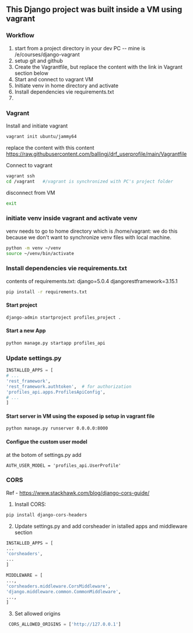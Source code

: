 ## This Django project was built inside a VM using vagrant
### Workflow
1. start from a project directory in your dev PC
  -- mine is /e/courses/django-vagrant
2. setup git and github
3. Create the Vagrantfile, but replace the content with the link in Vagrant section below
4. Start and connect to vagrant VM
5. Initiate venv in home directory and activate
6. Install dependencies vie requirements.txt
7. 


### Vagrant 
Install and initiate vagrant
```sh
vagrant init ubuntu/jammy64
```
replace the content with this content
https://raw.githubusercontent.com/ballingj/drf_userprofile/main/Vagrantfile

Connect to vagrant
```sh
vagrant ssh
cd /vagrant   #/vagrant is synchronized with PC's project folder
```

disconnect from VM
```sh
exit
```

### initiate venv inside vagrant and activate venv
venv needs to go to home directory which is /home/vagrant: we do this because we don't want to synchronize venv files with local machine.
```sh
python -m venv ~/venv
source ~/venv/bin/activate
```

### Install dependencies vie requirements.txt
contents of requirements.txt:
django=5.0.4
djangorestframework=3.15.1

```sh
pip install -r requirements.txt
```

#### Start project
```sh
django-admin startproject profiles_project .
```

#### Start a new App
```sh
python manage.py startapp profiles_api
```

### Update settings.py
```python
INSTALLED_APPS = [
# ...
'rest_framework',
'rest_framework.authtoken',  # for authorization
'profiles_api.apps.ProfilesApiConfig',
# ...
]
```

#### Start server in VM using the exposed ip setup in vagrant file
```sh
python manage.py runserver 0.0.0.0:8000
```

#### Configue the custom user model
at the botom of settings.py add
```
AUTH_USER_MODEL = 'profiles_api.UserProfile'
```

### CORS
Ref - https://www.stackhawk.com/blog/django-cors-guide/

1. Install CORS: 
```sh
pip install django-cors-headers
```

2. Update settings.py and add corsheader in istalled apps and middleware section
```python
INSTALLED_APPS = [
...
'corsheaders',
...
]

MIDDLEWARE = [
...,
'corsheaders.middleware.CorsMiddleware',
'django.middleware.common.CommonMiddleware',
...,
]

```

3. Set allowed origins
```python
 CORS_ALLOWED_ORIGINS = ['http://127.0.0.1'] 

 ```

